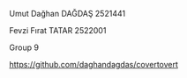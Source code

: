 Umut Dağhan DAĞDAŞ 2521441

Fevzi Fırat TATAR  2522001

Group 9

https://github.com/daghandagdas/covertovert